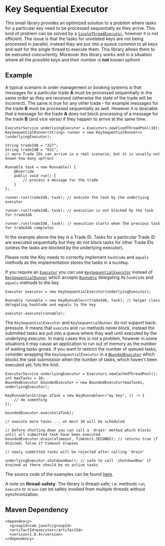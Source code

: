 # Key Sequential Executor
This small library provides an optimized solution to a problem where tasks for a particular key need to be processed
sequentially as they arrive. This kind of problem can be solved by a [`SingleThreadExecutor`](
https://docs.oracle.com/javase/8/docs/api/java/util/concurrent/Executors.html#newSingleThreadExecutor--), however it is
not efficient. The issue is that the tasks for unrelated keys are not being processed in parallel, instead they are put
into a queue common to all keys and wait for the single thread to execute them. This library allows them to be executed
concurrently. Moreover this library works well in a situation where all the possible keys and their number is **not**
known upfront.
## Example
A typical scenario in order management or booking systems is that messages for a particular trade **A** must be
processed sequentially in the same order as they are received (otherwise the state of the trade will be incorrect). The
same is true for any other trade - for example messages for the trade **B** must be processed sequentially as well.
However it is desirable that a message for the trade **A** does not block processing of a message for the trade **B**
(and vice versa) if they happen to arrive at the same time.
```
ExecutorService underlyingExecutor = Executors.newFixedThreadPool(10);
KeySequentialRunner<String> runner = new KeySequentialRunner<>(underlyingExecutor);

String tradeIdA = "327";
String tradeIdB = "831";
// more Trade IDs can arrive in a real scenario, but it is usually not known how many upfront

Runnable task = new Runnable() {
    @Override
    public void run() {
        // process a message for the trade
    }
};

runner.run(tradeIdA, task); // execute the task by the underlying executor

runner.run(tradeIdB, task); // execution is not blocked by the task for tradeIdA

runner.run(tradeIdA, task); // execution starts when the previous task for tradeIdA completes
```
In the example above the key is a Trade ID. Tasks for a particular Trade ID are executed sequentially but they do not
block tasks for other Trade IDs (unless the tasks are blocked by the underlying executor).

Please note the Key needs to correctly implement `hashCode` and `equals` methods as the implementation stores the tasks
in a `HashMap`.

If you require an [`Executor`](https://docs.oracle.com/javase/8/docs/api/java/util/concurrent/Executor.html) you can use
[`KeySequentialExecutor`](src/main/java/com/jano7/executor/KeySequentialExecutor.java) instead of
[`KeySequentialRunner`](src/main/java/com/jano7/executor/KeySequentialRunner.java) which accepts
[`Runnable`](src/main/java/com/jano7/executor/KeyRunnable.java) delegating its `hashCode` and `equals` methods to the
key.
```
Executor executor = new KeySequentialExecutor(underlyingExecutor);

Runnable runnable = new KeyRunnable<>(tradeIdA, task); // helper class delegating hashCode and equals to the key

executor.execute(runnable);
```

The `KeySequentialExecutor` and `KeySequentialRunner` do not support back-pressure. It means that `execute` and `run`
methods never block, instead the submitted tasks are put into a queue where they wait until executed by the underlying
executor. In many cases this is not a problem, however in some situations it may cause an application to run out of
memory as the number of waiting tasks grows. If you want to restrict the number of queued tasks, consider wrapping the
`KeySequentialExecutor` in a [`BoundedExecutor`](src/main/java/com/jano7/executor/BoundedExecutor.java) which blocks the
task submission when the number of tasks, which haven't been executed yet, hits the limit.
```
ExecutorService underlyingExecutor = Executors.newCachedThreadPool();
int maxTasks = 10;
BoundedExecutor boundedExecutor = new BoundedExecutor(maxTasks, underlyingExecutor);

KeyRunnable<String> aTask = new KeyRunnable<>("my key", () -> {
    // do something
});

boundedExecutor.execute(aTask);

// execute more tasks ... at most 10 will be scheduled

// before shutting down you can call a 'drain' method which blocks until all submitted task have been executed
boundedExecutor.drain(aTimeout, TimeUnit.SECONDS); // returns true if drained; false if timeout elapses

// newly submitted tasks will be rejected after calling 'drain'

underlyingExecutor.shutdownNow(); // safe to call 'shutdownNow' if drained as there should be no active tasks
```
The source code of the examples can be found [here](src/test/java/com/jano7/executor/Examples.java).

A note on **thread-safety**: The library is thread-safe; i.e. methods `run`, `execute` or `drain` can be safely invoked
from multiple threads without synchronization. 
## Maven Dependency
```
<dependency>
  <groupId>com.jano7</groupId>
  <artifactId>executor</artifactId>
  <version>1.0.4</version>
</dependency>
```
